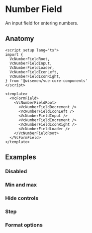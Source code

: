 # Number Field

An input field for entering numbers.

<ComponentPreview name="number-field/examples/main" />

## Anatomy

```vue
<script setup lang="ts">
import {
  VcNumberFieldRoot,
  VcNumberFieldInput,
  VcNumberFieldLoader,
  VcNumberFieldIconLeft,
  VcNumberFieldIconRight,
} from '@wisemen/vue-core-components'
</script>

<template>
  <VcFormField>
    <VcNumberFieldRoot>
      <VcNumberFieldDecrement />
      <VcNumberFieldIconLeft />
      <VcNumberFieldInput />
      <VcNumberFieldIncrement />
      <VcNumberFieldIconRight />
      <VcNumberFieldLoader />
    </VcNumberFieldRoot>
  </VcFormField>
</template>
```

## Examples

### Disabled

<ComponentPreview name="number-field/examples/disabled" />

### Min and max

<ComponentPreview name="number-field/examples/min-max" />

### Hide controls

<ComponentPreview name="number-field/examples/hide-controls" />

### Step

<ComponentPreview name="number-field/examples/step" />

### Format options

<ComponentPreview name="number-field/examples/format-options" />

<!-- @include: ./number-field-meta.md -->